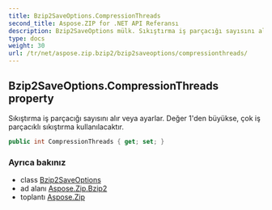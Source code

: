 ```yaml
---
title: Bzip2SaveOptions.CompressionThreads
second_title: Aspose.ZIP for .NET API Referansı
description: Bzip2SaveOptions mülk. Sıkıştırma iş parçacığı sayısını alır veya ayarlar. Değer 1den büyükse çok iş parçacıklı sıkıştırma kullanılacaktır.
type: docs
weight: 30
url: /tr/net/aspose.zip.bzip2/bzip2saveoptions/compressionthreads/
---
```

## Bzip2SaveOptions.CompressionThreads property

Sıkıştırma iş parçacığı sayısını alır veya ayarlar. Değer 1'den büyükse, çok iş parçacıklı sıkıştırma kullanılacaktır.

```csharp
public int CompressionThreads { get; set; }
```

### Ayrıca bakınız

* class [Bzip2SaveOptions](../)
* ad alanı [Aspose.Zip.Bzip2](../../bzip2saveoptions/)
* toplantı [Aspose.Zip](../../../)


